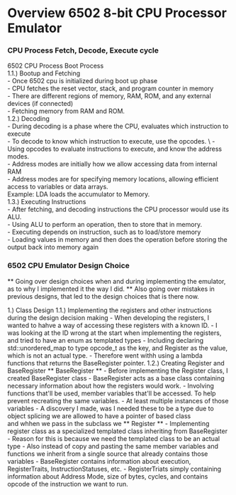 # Overview 6502 8-bit CPU Processor Emulator

### CPU Process Fetch, Decode, Execute cycle
6502 CPU Process Boot Process \
  1.1.) Bootup and Fetching \
    - Once 6502 cpu is initialized during boot up phase \
    - CPU fetches the reset vector, stack, and program counter in memory \
    - There are different regions of memory, RAM, ROM, and any external devices (if connected) \
    - Fetching memory from RAM and ROM. \
  1.2.) Decoding \
    - During decoding is a phase where the CPU, evaluates which instruction to execute \
    - To decode to know which instruction to execute, use the opcodes. \ 
    - Using opcodes to evaluate instructions to execute, and know the address modes. \
    - Address modes are initially how we allow accessing data from internal RAM \
    - Address modes are for specifying memory locations, allowing efficient access to variables or data arrays. \
    Example: LDA loads the accumulator to Memory. \
  1.3.) Executing Instructions \
    - After fetching, and decoding instructions the CPU processor would use its ALU. \
    - Using ALU to perform an operation, then to store that in memory. \
    - Executing depends on instruction, such as to load/store memory \
    - Loading values in memory and then does the operation before storing the output back into memory again




### 6502 CPU Emulator Design Choice
** Going over design choices when and during implementing the emulator, as to why I implemented it the way I did.
** Also going over mistakes in previous designs, that led to the design choices that is there now.

1.) Class Design
  1.1.) Implementing the registers and other instructions during the design decision making
    - When developing the registers, I wanted to hahve a way of accessing these registers with a known ID.
    - I was looking at the ID wrong at the start when implementing the registers, and tried to have an enum as templated types
    - Including declaring std::unordered_map to type opcode_t as the key, and Register<EnumType> as the value, which is not an actual type.
    - Therefore went withh using a lambda functions that returns the BaseRegister pointer.
  1.2.) Creating Register and BaseRegister
    ** BaseRegister **
    - Before implementing the Register class, I created BaseRegister class
    - BaseRegister acts as a base class containing necessary information about how the registers would work.
    - Involving functions that'll be used, member variables that'll be accessed. To help prevent recreating the same variables.
    - At least multiple instances of those variables
    - A discovery I made, was I needed these to be a type due to object splicing we are allowed to have a pointer of based class \
      and whhen we pass in the subclass we
    ** Register **
    - Implementing register class as a specialized templated class inheriting from BaseRegister
    - Reason for this is because we need the templated class to be an actual type
    - Also instead of copy and pasting the same member variables and functions we inherit from a single source that already contains those variables
    - BaseRegister contains information about execution, RegisterTraits, InstructionStatuses, etc.
    - RegisterTriats simply containing information about Address Mode, size of bytes, cycles, and contains opcode of the instruction we want to run.